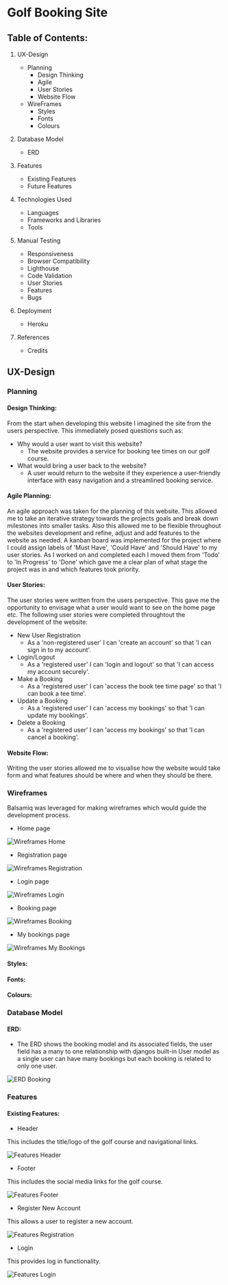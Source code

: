 # Golf Booking Site

## Table of Contents:

1. UX-Design
    - Planning
        - Design Thinking 
        - Agile
        - User Stories
        - Website Flow
    - WireFrames
        - Styles
        - Fonts
        - Colours

2. Database Model
    - ERD

3. Features
    - Existing Features
    - Future Features

4. Technologies Used
    - Languages
    - Frameworks and Libraries
    - Tools

5. Manual Testing
    - Responsiveness
    - Browser Compatibility
    - Lighthouse
    - Code Validation
    - User Stories
    - Features
    - Bugs

6. Deployment
    - Heroku

7. References
    - Credits

## UX-Design
### Planning
#### Design Thinking:

From the start when developing this website I imagined the site from the users perspective. This immediately posed questions such as: 
- Why would a user want to visit this website?
    - The website provides a service for booking tee times on our golf course.
- What would bring a user back to the website?
    - A user would return to the website if they experience a user-friendly interface with easy navigation and a streamlined booking service.

#### Agile Planning:

An agile approach was taken for the planning of this website. This allowed me to take an iterative strategy towards the projects goals and break down milestones into smaller tasks. Also this allowed me to be flexible throughout the websites development and refine, adjust and add features to the website as needed. A kanban board was implemented for the project where I could assign labels of 'Must Have', 'Could Have' and 'Should Have' to my user stories. As I worked on and completed each I moved them from 'Todo' to 'In Progress' to 'Done' which gave me a clear plan of what stage the project was in and which features took priority.  

#### User Stories:

The user stories were written from the users perspective. This gave me the opportunity to envisage what a user would want to see on the home page etc. The following user stories were completed throughtout the development of the website:
- New User Registration
    - As a 'non-registered user' I can 'create an account' so that 'I can sign in to my account'.
- Login/Logout
    - As a 'registered user' I can 'login and logout' so that 'I can access my account securely'.
- Make a Booking
    - As a 'registered user' I can 'access the book tee time page' so that 'I can book a tee time'.
- Update a Booking
    - As a 'registered user' I can 'access my bookings' so that 'I can update my bookings'.
- Delete a Booking
    - As a 'registered user' I can 'access my bookings' so that 'I can cancel a booking'.

#### Website Flow:

Writing the user stories allowed me to visualise how the website would take form and what features should be where and when they should be there.

### Wireframes

Balsamiq was leveraged for making wireframes which would guide the development process.

- Home page

<img src="assets/images/wireframes-homepage.PNG" alt="Wireframes Home">

- Registration page

<img src="assets/images/wireframes-register.PNG" alt="Wireframes Registration">

- Login page

<img src="assets/images/wireframes-login.PNG" alt="Wireframes Login">

- Booking page

<img src="assets/images/wireframes-booking.PNG" alt="Wireframes Booking">

- My bookings page

<img src="assets/images/wireframes-mybookings.PNG" alt="Wireframes My Bookings">

#### Styles:

#### Fonts:

#### Colours:

### Database Model
#### ERD:

- The ERD shows the booking model and its associated fields, the user field has a many to one relationship with djangos built-in User model as a single user can have many bookings but each booking is related to only one user.

<img src="assets/images/erd-booking.PNG" alt="ERD Booking">

### Features
#### Existing Features:

- Header

This includes the title/logo of the golf course and navigational links.

<img src="assets/images/features-header.PNG" alt="Features Header">

- Footer

This includes the social media links for the golf course.

<img src="assets/images/features-footer.PNG" alt="Features Footer">

- Register New Account

This allows a user to register a new account.

<img src="" alt="Features Registration">

- Login

This provides log in functionality.

<img src="" alt="Features Login">

